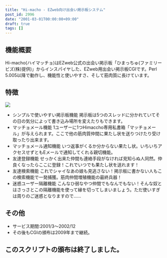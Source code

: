 ```yaml
---
title: "Hi-macho - EZweb向け出会い掲示板システム"
post_id: 2996
date: "2001-03-01T00:00:00+09:00"
draft: true
tags: []
---
```



## 機能概要


 Hi-macho(ハイマッチョ)はEZweb公式の出会い掲示板「ひまっちゅ(ファミリービズ(株)提供)」からインスパイヤした、EZweb用出会い掲示板CGIです。Perl 5.005以降で動作し、機能性と使いやすさ、そして筋肉質に長けています。  
 

## 特徴

 
  ![](https://danmaq.com/wp-content/uploads/2013/11/macho.gif)

  * シンプルで使いやすい掲示板機能 掲示板は5つのスレッドに分かれていてその日の気分によって書き込み場所を変えたりもできます。
  * マッチョメール機能 1ユーザーに1つHimaccho専用私書箱「マッチョメール」が与えられます。ここで他の筋肉質仲間に果たし状を送りつけたり受け取ったり出来ます。
  * マッチョメール通知機能 いつ返事がくるか分からない果たし状。いちいちアクセスせずともEメールで通知してくれる親切機能。
  * 友達登録機能 せっかく出来た仲間も連絡手段がなければ見知らぬ人同然。仲良くなったらここに登録！これでいつでも果たし状を送れます！
  * 友達検索機能 これでシャイなあの娘も見逃さない！掲示板に書かない人もこの検索機能で一発捕獲。筋肉仲間増殖機能の最終兵器！
  * 迷惑ユーザー隔離機能 こんなひ弱なやつ仲間でもなんでもない！そんな奴とはさっさとこの隔離機能を使って縁を切ってしまいましょう。ただ使いすぎは周りのご迷惑となりますので……
## その他

  * サービス期間:2001/3～2002/12
  * その後もCGIの頒布は2009年まで継続。
## このスクリプトの頒布は終了しました。

